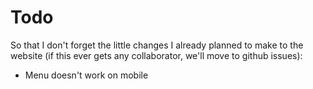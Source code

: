 # Todo

So that I don't forget the little changes I already planned to make to the
website (if this ever gets any collaborator, we'll move to github issues):

- Menu doesn't work on mobile
